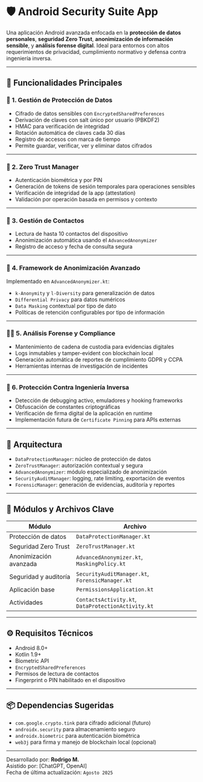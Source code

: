 # 🛡️ Android Security Suite App

Una aplicación Android avanzada enfocada en la **protección de datos personales**, **seguridad Zero Trust**, **anonimización de información sensible**, y **análisis forense digital**. Ideal para entornos con altos requerimientos de privacidad, cumplimiento normativo y defensa contra ingeniería inversa.

---

## 🚀 Funcionalidades Principales

### 🔐 1. **Gestión de Protección de Datos**
* Cifrado de datos sensibles con `EncryptedSharedPreferences`
* Derivación de claves con salt único por usuario (PBKDF2)
* HMAC para verificación de integridad
* Rotación automática de claves cada 30 días
* Registro de accesos con marca de tiempo
* Permite guardar, verificar, ver y eliminar datos cifrados

---

### 🧠 2. **Zero Trust Manager**
* Autenticación biométrica y por PIN
* Generación de tokens de sesión temporales para operaciones sensibles
* Verificación de integridad de la app (attestation)
* Validación por operación basada en permisos y contexto

---

### 👥 3. **Gestión de Contactos**
* Lectura de hasta 10 contactos del dispositivo
* Anonimización automática usando el `AdvancedAnonymizer`
* Registro de acceso y fecha de consulta segura

---

### 🧪 4. **Framework de Anonimización Avanzado**
Implementado en `AdvancedAnonymizer.kt`:
* `k-Anonymity` y `l-Diversity` para generalización de datos
* `Differential Privacy` para datos numéricos
* `Data Masking` contextual por tipo de dato
* Políticas de retención configurables por tipo de información

---

### 🕵️‍♂️ 5. **Análisis Forense y Compliance**
* Mantenimiento de cadena de custodia para evidencias digitales
* Logs inmutables y tamper-evident con blockchain local
* Generación automática de reportes de cumplimiento GDPR y CCPA
* Herramientas internas de investigación de incidentes

---

### 🛑 6. **Protección Contra Ingeniería Inversa**
* Detección de debugging activo, emuladores y hooking frameworks
* Obfuscación de constantes criptográficas
* Verificación de firma digital de la aplicación en runtime
* Implementación futura de `Certificate Pinning` para APIs externas

---

## 🧱 Arquitectura

* `DataProtectionManager`: núcleo de protección de datos
* `ZeroTrustManager`: autorización contextual y segura
* `AdvancedAnonymizer`: módulo especializado de anonimización
* `SecurityAuditManager`: logging, rate limiting, exportación de eventos
* `ForensicManager`: generación de evidencias, auditoría y reportes

---

## 🧩 Módulos y Archivos Clave

| Módulo | Archivo |
|--------|--------|
| Protección de datos | `DataProtectionManager.kt` |
| Seguridad Zero Trust | `ZeroTrustManager.kt` |
| Anonimización avanzada | `AdvancedAnonymizer.kt`, `MaskingPolicy.kt` |
| Seguridad y auditoría | `SecurityAuditManager.kt`, `ForensicManager.kt` |
| Aplicación base | `PermissionsApplication.kt` |
| Actividades | `ContactsActivity.kt`, `DataProtectionActivity.kt` |

---

## ⚙️ Requisitos Técnicos

* Android 8.0+
* Kotlin 1.9+
* Biometric API
* `EncryptedSharedPreferences`
* Permisos de lectura de contactos
* Fingerprint o PIN habilitado en el dispositivo

---

## 📦 Dependencias Sugeridas

* `com.google.crypto.tink` para cifrado adicional (futuro)
* `androidx.security` para almacenamiento seguro
* `androidx.biometric` para autenticación biométrica
* `web3j` para firma y manejo de blockchain local (opcional)

---

Desarrollado por: **Rodrigo M.**  
Asistido por: [ChatGPT, OpenAI]  
Fecha de última actualización: `Agosto 2025`
